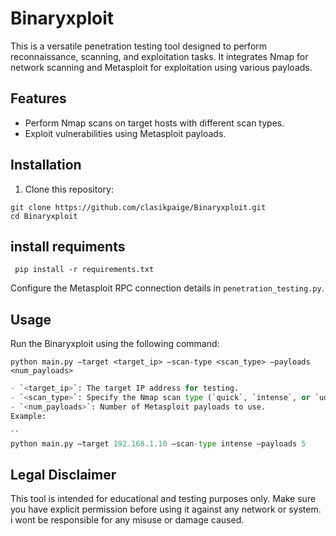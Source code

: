 # Binaryxploit

This is a versatile penetration testing tool designed to perform reconnaissance, scanning, and exploitation tasks. It integrates Nmap for network scanning and Metasploit for exploitation using various payloads.

## Features

- Perform Nmap scans on target hosts with different scan types.
- Exploit vulnerabilities using Metasploit payloads.

## Installation

1. Clone this repository:

   
```
git clone https://github.com/clasikpaige/Binaryxploit.git
cd Binaryxploit
```
## install requiments 
```
 pip install -r requirements.txt
 ```
Configure the Metasploit RPC connection details in `penetration_testing.py`.

## Usage

Run the Binaryxploit using the following command:
```
python main.py –target <target_ip> –scan-type <scan_type> –payloads <num_payloads>
```
```python
- `<target_ip>`: The target IP address for testing.
- `<scan_type>`: Specify the Nmap scan type (`quick`, `intense`, or `udp`).
- `<num_payloads>`: Number of Metasploit payloads to use.
Example:

``
python main.py –target 192.168.1.10 –scan-type intense –payloads 5
```


## Legal Disclaimer

This tool is intended for educational and testing purposes only. Make sure you have explicit permission before using it against any network or system. i wont be responsible for any misuse or damage caused.


